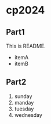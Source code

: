 # cp2024
## Part1
This is README.
- itemA
- itemB

## Part2
1. sunday
1. manday
1. tuesday
1. wednesday
